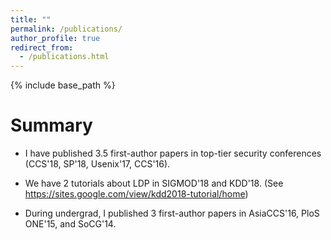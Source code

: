 ```yaml
---
title: ""
permalink: /publications/
author_profile: true
redirect_from: 
  - /publications.html
---
```


{% include base_path %}

Summary
======
* I have published 3.5 first-author papers in top-tier security conferences (CCS'18, SP'18, Usenix'17, CCS'16).

* We have 2 tutorials about LDP in SIGMOD'18 and KDD'18. (See https://sites.google.com/view/kdd2018-tutorial/home)

* During undergrad, I published 3 first-author papers in AsiaCCS'16, PloS ONE'15, and SoCG'14.

